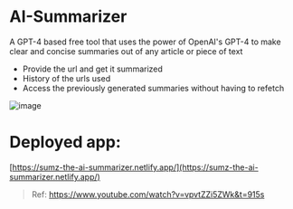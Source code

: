 # AI-Summarizer
A GPT-4 based free tool that uses the power of OpenAI's GPT-4 to make clear and concise summaries out of any article or piece of text
- Provide the url and get it summarized
- History of the urls used
- Access the previously generated summaries without having to refetch

![image](https://user-images.githubusercontent.com/85679479/236643303-fc9abdaf-bc28-45d6-b7b8-a7f1f498241f.png)

# Deployed app:
[https://sumz-the-ai-summarizer.netlify.app/](https://sumz-the-ai-summarizer.netlify.app/)


> Ref: https://www.youtube.com/watch?v=vpvtZZi5ZWk&t=915s
